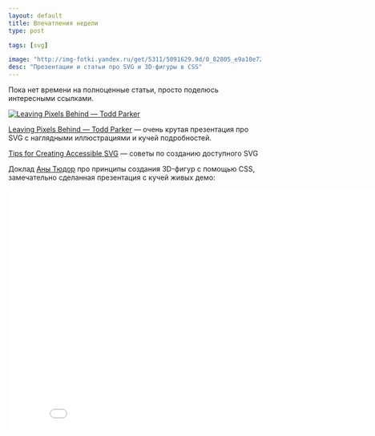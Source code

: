 ```yaml
---
layout: default
title: Впечатления недели
type: post

tags: [svg]

image: "http://img-fotki.yandex.ru/get/5311/5091629.9d/0_82805_e9a10e72_L.png"
desc: "Презентации и статьи про SVG и 3D-фигуры в CSS"
---
```


Пока нет времени на полноценные статьи, просто поделюсь интересными ссылками.
<!--more-->

<a href="https://docs.google.com/presentation/d/1CNQLbqC0krocy_fZrM5fZ-YmQ2JgEADRh3qR6RbOOGk/present#slide=id.p" class="no-favicon"><img src="http://img-fotki.yandex.ru/get/5311/5091629.9d/0_82805_e9a10e72_L.png" alt="Leaving Pixels Behind — Todd Parker"></a>

<a href="https://docs.google.com/presentation/d/1CNQLbqC0krocy_fZrM5fZ-YmQ2JgEADRh3qR6RbOOGk/present#slide=id.p">Leaving Pixels Behind — Todd Parker</a> — очень крутая презентация про SVG с наглядными иллюстрациями и кучей подробностей.

<a href="https://www.sitepoint.com/tips-accessible-svg/">Tips for Creating Accessible SVG</a> — советы по созданию доступного SVG

Доклад <a href="http://codepen.io/thebabydino/">Аны Тюдор</a> про принципы создания 3D-фигур с помощью CSS, замечательно сделанная презентация с кучей живых демо:

<iframe width="853" height="480" src="//www.youtube.com/embed/ZxdeuAP027Y?list=PLZriQCloF6GDEOUPK7tlaWAtJhPW21ZDF" frameborder="0" allowfullscreen></iframe>





